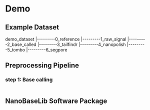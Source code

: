 # Demo

## Example Dataset

demo_dataset
     |---------0_reference
     |---------1_raw_signal
     |---------2_base_called
     |---------3_tailfindr
     |---------4_nanopolish
     |---------5_tombo
     |---------6_segpore

## Preprocessing Pipeline

### step 1: Base calling

```
```


## NanoBaseLib Software Package
